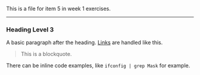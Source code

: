 This is a file for item 5 in week 1 exercises.

---

### Heading Level 3

A basic paragraph after the heading. [Links](#) are handled like this.

  > This is a blockquote.

There can be inline code examples, like `ifconfig | grep Mask` for example.
